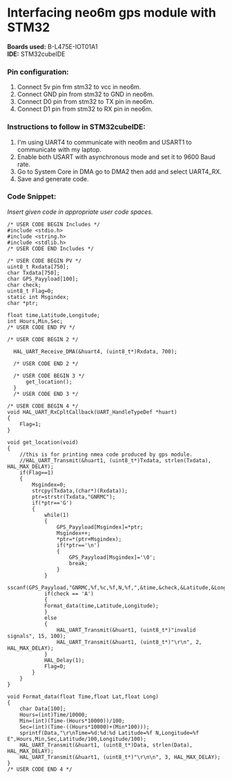 # Interfacing neo6m gps module with STM32
**Boards used:** B-L475E-IOT01A1<br>
**IDE:** STM32cubeIDE
### Pin configuration:
1. Connect 5v pin frm stm32 to vcc in neo6m.
2. Connect GND pin from stm32 to GND in neo6m.
3. Connect D0 pin from stm32 to TX pin in neo6m.
4. Connect D1 pin from stm32 to RX pin in neo6m.

### Instructions to follow in STM32cubeIDE:
1. I'm using UART4 to communicate with neo6m and USART1 to communicate with my laptop.
2. Enable both USART with asynchronous mode and set it to 9600 Baud rate.
3. Go to System Core in DMA go to DMA2 then add and select UART4_RX.
4. Save and generate code.

### Code Snippet:<br>
*Insert given code in appropriate user code spaces.*
```
/* USER CODE BEGIN Includes */
#include <stdio.h>
#include <string.h>
#include <stdlib.h>
/* USER CODE END Includes */

/* USER CODE BEGIN PV */
uint8_t Rxdata[750];
char Txdata[750];
char GPS_Payyload[100];
char check;
uint8_t Flag=0;
static int Msgindex;
char *ptr;

float time,Latitude,Longitude;
int Hours,Min,Sec;
/* USER CODE END PV */

/* USER CODE BEGIN 2 */

  HAL_UART_Receive_DMA(&huart4, (uint8_t*)Rxdata, 700);

  /* USER CODE END 2 */

  /* USER CODE BEGIN 3 */
	  get_location();
  }
  /* USER CODE END 3 */

/* USER CODE BEGIN 4 */
void HAL_UART_RxCpltCallback(UART_HandleTypeDef *huart)
{
	Flag=1;
}

void get_location(void)
{
    //this is for printing nmea code produced by gps module.
	//HAL_UART_Transmit(&huart1, (uint8_t*)Txdata, strlen(Txdata), HAL_MAX_DELAY);
	if(Flag==1)
	{
		Msgindex=0;
		strcpy(Txdata,(char*)(Rxdata));
		ptr=strstr(Txdata,"GNRMC");
		if(*ptr=='G')
		{
			while(1)
			{
				GPS_Payyload[Msgindex]=*ptr;
				Msgindex++;
				*ptr=*(ptr+Msgindex);
				if(*ptr=='\n')
				{
					GPS_Payyload[Msgindex]='\0';
					break;
				}
			}
			sscanf(GPS_Payyload,"GNRMC,%f,%c,%f,N,%f,",&time,&check,&Latitude,&Longitude);
			if(check == 'A')
			{
			Format_data(time,Latitude,Longitude);
			}
			else
			{
				HAL_UART_Transmit(&huart1, (uint8_t*)"invalid signals", 15, 100);
				HAL_UART_Transmit(&huart1, (uint8_t*)"\r\n", 2, HAL_MAX_DELAY);
			}
			HAL_Delay(1);
			Flag=0;
		}
	}
}

void Format_data(float Time,float Lat,float Long)
{
	char Data[100];
	Hours=(int)Time/10000;
	Min=(int)(Time-(Hours*10000))/100;
	Sec=(int)(Time-((Hours*10000)+(Min*100)));
	sprintf(Data,"\r\nTime=%d:%d:%d Latitude=%f N,Longitude=%f E",Hours,Min,Sec,Latitude/100,Longitude/100);
	HAL_UART_Transmit(&huart1, (uint8_t*)Data, strlen(Data), HAL_MAX_DELAY);
	HAL_UART_Transmit(&huart1, (uint8_t*)"\r\n\n", 3, HAL_MAX_DELAY);
}
/* USER CODE END 4 */
```